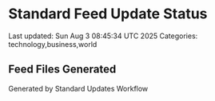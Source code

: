 # Standard Feed Update Status
Last updated: Sun Aug  3 08:45:34 UTC 2025
Categories: technology,business,world

## Feed Files Generated

Generated by Standard Updates Workflow
